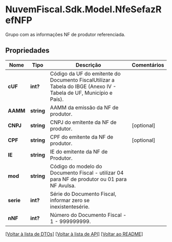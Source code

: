 # NuvemFiscal.Sdk.Model.NfeSefazRefNFP
Grupo com as informações NF de produtor referenciada.

## Propriedades

Nome | Tipo | Descrição | Comentários
------------ | ------------- | ------------- | -------------
**cUF** | **int?** | Código da UF do emitente do Documento FiscalUtilizar a Tabela do IBGE (Anexo IV - Tabela de UF, Município e País). | 
**AAMM** | **string** | AAMM da emissão da NF de produtor. | 
**CNPJ** | **string** | CNPJ do emitente da NF de produtor. | [optional] 
**CPF** | **string** | CPF do emitente da NF de produtor. | [optional] 
**IE** | **string** | IE do emitente da NF de Produtor. | 
**mod** | **string** | Código do modelo do Documento Fiscal - utilizar 04 para NF de produtor  ou 01 para NF Avulsa. | 
**serie** | **int?** | Série do Documento Fiscal, informar zero se inexistentesérie. | 
**nNF** | **int?** | Número do Documento Fiscal - 1 - 999999999. | 

[[Voltar à lista de DTOs]](../README.md#documentation-for-models) [[Voltar à lista de API]](../README.md#documentation-for-api-endpoints) [[Voltar ao README]](../README.md)

